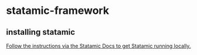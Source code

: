 # statamic-framework

## installing statamic

[Follow the instructions via the Statamic Docs to get Statamic running locally. ](https://docs.statamic.com/installing)
